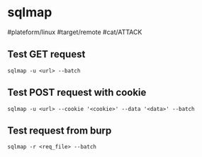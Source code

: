 # sqlmap
#plateform/linux #target/remote #cat/ATTACK

## Test GET request
```
sqlmap -u <url> --batch
```

## Test POST request with cookie
```
sqlmap -u <url> --cookie '<cookie>' --data '<data>' --batch
```

## Test request from burp
```
sqlmap -r <req_file> --batch
```
